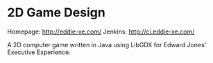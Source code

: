 2D Game Design
===================

Homepage: http://eddie-xe.com/
Jenkins: http://ci.eddie-xe.com/

A 2D computer game written in Java using LibGDX for Edward Jones' Executive Experience.
